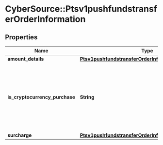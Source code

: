 # CyberSource::Ptsv1pushfundstransferOrderInformation

## Properties
Name | Type | Description | Notes
------------ | ------------- | ------------- | -------------
**amount_details** | [**Ptsv1pushfundstransferOrderInformationAmountDetails**](Ptsv1pushfundstransferOrderInformationAmountDetails.md) |  | 
**is_cryptocurrency_purchase** | **String** | This indicates that the funds transfer is for a crypto currency transaction. Optional Y/y, true N/n, false  | [optional] 
**surcharge** | [**Ptsv1pushfundstransferOrderInformationSurcharge**](Ptsv1pushfundstransferOrderInformationSurcharge.md) |  | [optional] 


